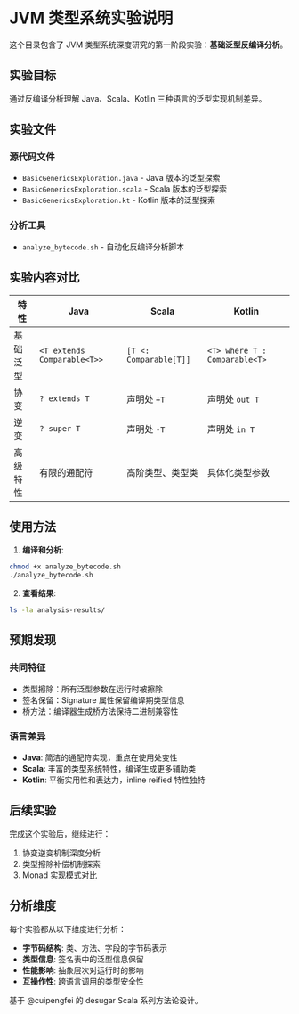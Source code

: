 # JVM 类型系统实验说明

这个目录包含了 JVM 类型系统深度研究的第一阶段实验：**基础泛型反编译分析**。

## 实验目标

通过反编译分析理解 Java、Scala、Kotlin 三种语言的泛型实现机制差异。

## 实验文件

### 源代码文件

- `BasicGenericsExploration.java` - Java 版本的泛型探索
- `BasicGenericsExploration.scala` - Scala 版本的泛型探索
- `BasicGenericsExploration.kt` - Kotlin 版本的泛型探索

### 分析工具

- `analyze_bytecode.sh` - 自动化反编译分析脚本

## 实验内容对比

| 特性     | Java                        | Scala                  | Kotlin                        |
| -------- | --------------------------- | ---------------------- | ----------------------------- |
| 基础泛型 | `<T extends Comparable<T>>` | `[T <: Comparable[T]]` | `<T> where T : Comparable<T>` |
| 协变     | `? extends T`               | 声明处 `+T`            | 声明处 `out T`                |
| 逆变     | `? super T`                 | 声明处 `-T`            | 声明处 `in T`                 |
| 高级特性 | 有限的通配符                | 高阶类型、类型类       | 具体化类型参数                |

## 使用方法

1. **编译和分析**:

```bash
chmod +x analyze_bytecode.sh
./analyze_bytecode.sh
```

2. **查看结果**:

```bash
ls -la analysis-results/
```

## 预期发现

### 共同特征

- 类型擦除：所有泛型参数在运行时被擦除
- 签名保留：Signature 属性保留编译期类型信息
- 桥方法：编译器生成桥方法保持二进制兼容性

### 语言差异

- **Java**: 简洁的通配符实现，重点在使用处变性
- **Scala**: 丰富的类型系统特性，编译生成更多辅助类
- **Kotlin**: 平衡实用性和表达力，inline reified 特性独特

## 后续实验

完成这个实验后，继续进行：

1. 协变逆变机制深度分析
2. 类型擦除补偿机制探索
3. Monad 实现模式对比

## 分析维度

每个实验都从以下维度进行分析：

- **字节码结构**: 类、方法、字段的字节码表示
- **类型信息**: 签名表中的泛型信息保留
- **性能影响**: 抽象层次对运行时的影响
- **互操作性**: 跨语言调用的类型安全性

基于 @cuipengfei 的 desugar Scala 系列方法论设计。
